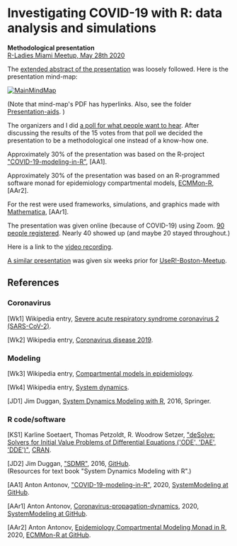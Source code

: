 # Investigating COVID-19 with R: data analysis and simulations 
**Methodological presentation**   
[R-Ladies Miami Meetup, May 28th 2020](https://www.meetup.com/rladies-miami/events/270611412/)   

The 
[extended abstract of the presentation](https://github.com/antononcube/SystemModeling/blob/master/Presentations/R-Ladies-Miami-Meetup-May-2020/ExtendedAbstract.md)
was loosely followed. 
Here is the presentation mind-map:

[![MainMindMap](https://raw.githubusercontent.com/antononcube/SystemModeling/master/Presentations/R-Ladies-Miami-Meetup-May-2020/Presentaion-aids/Investigating-COVID-19-with-R-mind-map.png)](https://raw.githubusercontent.com/antononcube/SystemModeling/master/Presentations/R-Ladies-Miami-Meetup-May-2020/Presentaion-aids/Investigating-COVID-19-with-R-mind-map.pdf)

(Note that mind-map's PDF has hyperlinks. Also, see the folder 
[Presentation-aids](https://github.com/antononcube/SystemModeling/tree/master/Presentations/R-Ladies-Miami-Meetup-May-2020/Presentaion-aids).
)

The organizers and I did 
[a poll for what people want to hear](https://raw.githubusercontent.com/antononcube/SystemModeling/master/Presentations/R-Ladies-Miami-Meetup-May-2020/Presentaion-aids/R-Ladies-Meetup-2020-05-28-poll.png).
After discussing the results of the 15 votes from that poll we decided the presentation to be a methodological one 
instead of a know-how one.

Approximately 30% of the presentation was based on the R-project 
["COVID-19-modeling-in-R"](https://github.com/antononcube/SystemModeling/tree/master/Projects/Coronavirus-propagation-dynamics/R/COVID-19-modeling-in-R),
\[AA1\].

Approximately 30% of the presentation was based on an R-programmed software monad for epidemiology compartmental models,
[ECMMon-R](https://github.com/antononcube/ECMMon-R), 
\[AAr2\].

For the rest were used frameworks, simulations, and graphics made with
[Mathematica](https://www.wolfram.com/mathematica), 
\[AAr1\].

The presentation was given online (because of COVID-19) using Zoom. 
[90 people registered](https://www.meetup.com/rladies-miami/events/270611412/).
Nearly 40 showed up (and maybe 20 stayed throughout.) 

Here is a link to the [video recording]().

[A similar presentation](https://github.com/antononcube/SystemModeling/tree/master/Presentations/UseR!-Meetup-Boston-2020)
was given six weeks prior for [UseR!-Boston-Meetup](https://www.meetup.com/Boston-useR/events/269304135/).

## References

### Coronavirus 

\[Wk1\] Wikipedia entry, 
[Severe acute respiratory syndrome coronavirus 2 (SARS-CoV-2)](https://en.wikipedia.org/wiki/Severe_acute_respiratory_syndrome_coronavirus_2).

\[Wk2\] Wikipedia entry,
[Coronavirus disease 2019](https://en.wikipedia.org/wiki/Coronavirus_disease_2019).

### Modeling

\[Wk3\] Wikipedia entry,
[Compartmental models in epidemiology](https://en.wikipedia.org/wiki/Compartmental_models_in_epidemiology).

\[Wk4\] Wikipedia entry,
[System dynamics](https://en.wikipedia.org/wiki/System_dynamics).

\[JD1\] Jim Duggan, 
[System Dynamics Modeling with R](https://www.springer.com/gp/book/9783319340418), 
2016, Springer.

### R code/software

\[KS1\] Karline Soetaert, Thomas Petzoldt, R. Woodrow Setzer,
["deSolve: Solvers for Initial Value Problems of Differential Equations ('ODE', 'DAE', 'DDE')"](https://cran.r-project.org/web/packages/deSolve/index.html),
[CRAN](https://cran.r-project.org). 

\[JD2\] Jim Duggan, 
["SDMR"](https://github.com/JimDuggan/SDMR), 
2016, 
[GitHub](https://github.com/JimDuggan).   
(Resources for text book "System Dynamics Modeling with R".)
 
\[AA1\] Anton Antonov, 
["COVID-19-modeling-in-R"](https://github.com/antononcube/SystemModeling/tree/master/Projects/Coronavirus-propagation-dynamics/R/COVID-19-modeling-in-R), 
2020,
[SystemModeling at GitHub](https://github.com/antononcube/SystemModeling). 
 
\[AAr1\] Anton Antonov, 
[Coronavirus-propagation-dynamics](../../Projects/Coronavirus-propagation-dynamics), 
2020,
[SystemModeling at GitHub](https://github.com/antononcube/SystemModeling).
 
\[AAr2\] Anton Antonov, 
[Epidemiology Compartmental Modeling Monad in R](https://github.com/antononcube/ECMMon-R), 
2020,
[ECMMon-R at GitHub](https://github.com/antononcube/ECMMon-R). 
